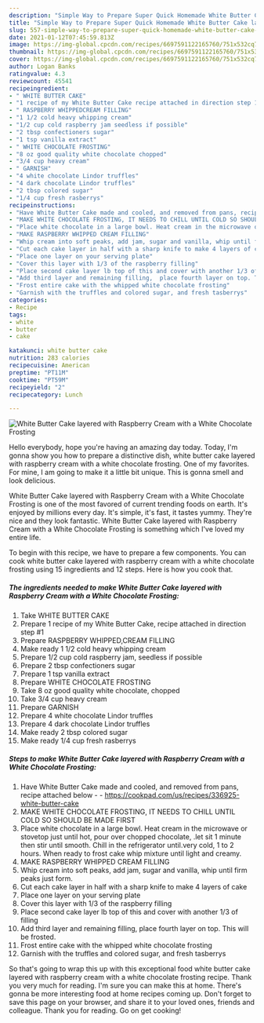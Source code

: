 ```yaml
---
description: "Simple Way to Prepare Super Quick Homemade White Butter Cake layered with Raspberry Cream with a White Chocolate Frosting"
title: "Simple Way to Prepare Super Quick Homemade White Butter Cake layered with Raspberry Cream with a White Chocolate Frosting"
slug: 557-simple-way-to-prepare-super-quick-homemade-white-butter-cake-layered-with-raspberry-cream-with-a-white-chocolate-frosting
date: 2021-01-12T07:45:59.813Z
image: https://img-global.cpcdn.com/recipes/6697591122165760/751x532cq70/white-butter-cake-layered-with-raspberry-cream-with-a-white-chocolate-frosting-recipe-main-photo.jpg
thumbnail: https://img-global.cpcdn.com/recipes/6697591122165760/751x532cq70/white-butter-cake-layered-with-raspberry-cream-with-a-white-chocolate-frosting-recipe-main-photo.jpg
cover: https://img-global.cpcdn.com/recipes/6697591122165760/751x532cq70/white-butter-cake-layered-with-raspberry-cream-with-a-white-chocolate-frosting-recipe-main-photo.jpg
author: Logan Banks
ratingvalue: 4.3
reviewcount: 45541
recipeingredient:
- " WHITE BUTTER CAKE"
- "1 recipe of my White Butter Cake recipe attached in direction step 1"
- " RASPBERRY WHIPPEDCREAM FILLING"
- "1 1/2 cold heavy whipping cream"
- "1/2 cup cold raspberry jam seedless if possible"
- "2 tbsp confectioners sugar"
- "1 tsp vanilla extract"
- " WHITE CHOCOLATE FROSTING"
- "8 oz good quality white chocolate chopped"
- "3/4 cup heavy cream"
- " GARNISH"
- "4 white chocolate Lindor truffles"
- "4 dark chocolate Lindor truffles"
- "2 tbsp colored sugar"
- "1/4 cup fresh rasberrys"
recipeinstructions:
- "Have White Butter Cake made and cooled, and removed from pans, recipe attached below  https://cookpad.com/us/recipes/336925-white-butter-cake"
- "MAKE WHITE CHOCOLATE FROSTING, IT NEEDS TO CHILL UNTIL COLD SO SHOULD BE MADE FIRST"
- "Place white chocolate in a large bowl. Heat cream in the microwave or stovetop just until hot, pour over chopped chocolate, .let sit 1 minute then stir until smooth. Chill in the refrigerator until.very cold, 1 to 2 hours. When ready to frost cake whip mixture until light and creamy."
- "MAKE RASPBERRY WHIPPED CREAM FILLING"
- "Whip cream into soft peaks, add jam, sugar and vanilla, whip until firm peaks just form."
- "Cut each cake layer in half with a sharp knife to make 4 layers of cake"
- "Place one layer on your serving plate"
- "Cover this layer with 1/3 of the raspberry filling"
- "Place second cake layer lb top of this and cover with another 1/3 of filling"
- "Add third layer and remaining filling,  place fourth layer on top. This will be frosted."
- "Frost entire cake with the whipped white chocolate frosting"
- "Garnish with the truffles and colored sugar, and fresh tasberrys"
categories:
- Recipe
tags:
- white
- butter
- cake

katakunci: white butter cake 
nutrition: 283 calories
recipecuisine: American
preptime: "PT11M"
cooktime: "PT59M"
recipeyield: "2"
recipecategory: Lunch

---
```



![White Butter Cake layered with Raspberry Cream with a White Chocolate Frosting](https://img-global.cpcdn.com/recipes/6697591122165760/751x532cq70/white-butter-cake-layered-with-raspberry-cream-with-a-white-chocolate-frosting-recipe-main-photo.jpg)

Hello everybody, hope you're having an amazing day today. Today, I'm gonna show you how to prepare a distinctive dish, white butter cake layered with raspberry cream with a white chocolate frosting. One of my favorites. For mine, I am going to make it a little bit unique. This is gonna smell and look delicious.

White Butter Cake layered with Raspberry Cream with a White Chocolate Frosting is one of the most favored of current trending foods on earth. It's enjoyed by millions every day. It's simple, it's fast, it tastes yummy. They're nice and they look fantastic. White Butter Cake layered with Raspberry Cream with a White Chocolate Frosting is something which I've loved my entire life.




To begin with this recipe, we have to prepare a few components. You can cook white butter cake layered with raspberry cream with a white chocolate frosting using 15 ingredients and 12 steps. Here is how you cook that.

<!--inarticleads1-->

##### The ingredients needed to make White Butter Cake layered with Raspberry Cream with a White Chocolate Frosting:

1. Take  WHITE BUTTER CAKE
1. Prepare 1 recipe of my White Butter Cake, recipe attached in direction step #1
1. Prepare  RASPBERRY WHIPPED,CREAM FILLING
1. Make ready 1 1/2 cold heavy whipping cream
1. Prepare 1/2 cup cold raspberry jam, seedless if possible
1. Prepare 2 tbsp confectioners sugar
1. Prepare 1 tsp vanilla extract
1. Prepare  WHITE CHOCOLATE FROSTING
1. Take 8 oz good quality white chocolate, chopped
1. Take 3/4 cup heavy cream
1. Prepare  GARNISH
1. Prepare 4 white chocolate Lindor truffles
1. Prepare 4 dark chocolate Lindor truffles
1. Make ready 2 tbsp colored sugar
1. Make ready 1/4 cup fresh rasberrys




<!--inarticleads2-->

##### Steps to make White Butter Cake layered with Raspberry Cream with a White Chocolate Frosting:

1. Have White Butter Cake made and cooled, and removed from pans, recipe attached below -  - https://cookpad.com/us/recipes/336925-white-butter-cake
1. MAKE WHITE CHOCOLATE FROSTING, IT NEEDS TO CHILL UNTIL COLD SO SHOULD BE MADE FIRST
1. Place white chocolate in a large bowl. Heat cream in the microwave or stovetop just until hot, pour over chopped chocolate, .let sit 1 minute then stir until smooth. Chill in the refrigerator until.very cold, 1 to 2 hours. When ready to frost cake whip mixture until light and creamy.
1. MAKE RASPBERRY WHIPPED CREAM FILLING
1. Whip cream into soft peaks, add jam, sugar and vanilla, whip until firm peaks just form.
1. Cut each cake layer in half with a sharp knife to make 4 layers of cake
1. Place one layer on your serving plate
1. Cover this layer with 1/3 of the raspberry filling
1. Place second cake layer lb top of this and cover with another 1/3 of filling
1. Add third layer and remaining filling,  place fourth layer on top. This will be frosted.
1. Frost entire cake with the whipped white chocolate frosting
1. Garnish with the truffles and colored sugar, and fresh tasberrys




So that's going to wrap this up with this exceptional food white butter cake layered with raspberry cream with a white chocolate frosting recipe. Thank you very much for reading. I'm sure you can make this at home. There's gonna be more interesting food at home recipes coming up. Don't forget to save this page on your browser, and share it to your loved ones, friends and colleague. Thank you for reading. Go on get cooking!
